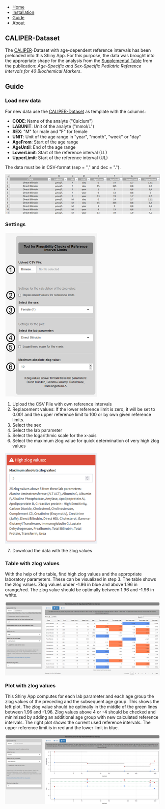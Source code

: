 * [Home](./index.md)
* [Installation](./install.md)
* [Guide](./guide.md)
* [About](./about.md)

## CALIPER-Dataset

The [CALIPER](https://caliper.research.sickkids.ca/#/)-Dataset with age-dependent reference intervals has been preloaded into this Shiny App. For this purpose, the data was brought into the appropriate shape for the analysis from the [Supplemental Table](https://academic.oup.com/clinchem/article/58/5/854/5620695#supplementary-data) from the publication: *Age-Specific and Sex-Specific Pediatric Reference Intervals for 40 Biochemical Markers*. 

## Guide
### Load new data 

For new data use the [CALIPER-Dataset](https://github.com/SandraKla/Zlog_AdRI/blob/master/data/CALIPER.csv) as template with the columns:

* **CODE**: Name of the analyte ("Calcium") 
* **LABUNIT**: Unit of the analyte ("mmol/L")
* **SEX**: "M" for male and "F" for female
* **UNIT**: Unit of the age range in "year", "month", "week" or "day"
* **AgeFrom**: Start of the age range 
* **AgeUntil**: End of the age range 
* **LowerLimit**: Start of the reference interval (LL)
* **UpperLimit**: Start of the reference interval (UL)

The data must be in CSV-format (sep = "," and dec = ".").

<img src="data_format.png" align="center"/>

### Settings

<p float="left">
  <img src="setting.png" align="center" style="width:300px;"/>
</p>

1.	Upload the CSV File with own reference intervals 
2.	Replacement values: If the lower reference limit is zero, it will be set to 0.001 and the upper reference limit to 100 or by own given reference limits.
3.	Select the sex
4.	Select the lab parameter
5.	Select the logarithmic scale for the x-axis
6.	Select the maximum zlog value for quick determination of very high zlog values

<p float="left">
  <img src="shiny_high_zlog.png" align="center" style="width:300px;"/>
</p>

7.	Download the data with the zlog values

### Table with zlog values

With the help of the table, find high zlog values and the appropriate laboratory parameters. These can be visualized in step 3. The table shows the zlog values. Zlog values under -1.96 in blue and above 1.96 in orange/red. The zlog value should be optimally between 1.96 and -1.96 in white.

<img src="table.png" align="center"/>

### Plot with zlog values 

This Shiny App computes for each lab parameter and each age group the zlog values of the preceding and the subsequent age group. This shows the left plot. The zlog value should be optimally in the middle of the green lines between 1.96 and -1.96. Zlog values above 4 or -4 should be checked and minimized by adding an additional age group with new calculated reference intervals. The right plot shows the current used reference intervals. The upper reference limit is in red and the lower limit in blue. 

<img src="shiny.png" align="center"/>

